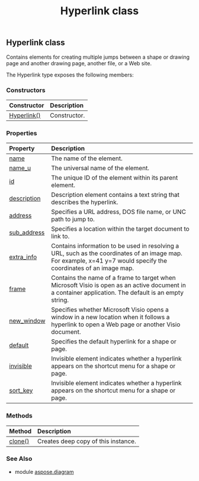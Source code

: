 ﻿---
title: Hyperlink class
second_title: Aspose.Diagram for Python via .NET API References
description: 
type: docs
weight: 1080
url: /python-net/aspose.diagram/hyperlink/
is_root: false
---

## Hyperlink class

Contains elements for creating multiple jumps between a shape or drawing page and another drawing page, another file, or a Web site.



The Hyperlink type exposes the following members:

### Constructors
| Constructor | Description |
| :- | :- |
| [Hyperlink()](/diagram/python-net/aspose.diagram/hyperlink/__init__/#) | Constructor. |


### Properties
| Property | Description |
| :- | :- |
| [name](/diagram/python-net/aspose.diagram/hyperlink/name) | The name of the element. |
| [name_u](/diagram/python-net/aspose.diagram/hyperlink/name_u) | The universal name of the element. |
| [id](/diagram/python-net/aspose.diagram/hyperlink/id) | The unique ID of the element within its parent element. |
| [description](/diagram/python-net/aspose.diagram/hyperlink/description) | Description element contains a text string that describes the hyperlink. |
| [address](/diagram/python-net/aspose.diagram/hyperlink/address) | Specifies a URL address, DOS file name, or UNC path to jump to. |
| [sub_address](/diagram/python-net/aspose.diagram/hyperlink/sub_address) | Specifies a location within the target document to link to. |
| [extra_info](/diagram/python-net/aspose.diagram/hyperlink/extra_info) | Contains information to be used in resolving a URL, such as the coordinates of an image map. For example, x=41 y=7 would specify the coordinates of an image map. |
| [frame](/diagram/python-net/aspose.diagram/hyperlink/frame) | Contains the name of a frame to target when Microsoft Visio is open as an active document in a container application. The default is an empty string. |
| [new_window](/diagram/python-net/aspose.diagram/hyperlink/new_window) | Specifies whether Microsoft Visio opens a window in a new location when it follows a hyperlink to open a Web page or another Visio document. |
| [default](/diagram/python-net/aspose.diagram/hyperlink/default) | Specifies the default hyperlink for a shape or page. |
| [invisible](/diagram/python-net/aspose.diagram/hyperlink/invisible) | Invisible element indicates whether a hyperlink appears on the shortcut menu for a shape or page. |
| [sort_key](/diagram/python-net/aspose.diagram/hyperlink/sort_key) | Invisible element indicates whether a hyperlink appears on the shortcut menu for a shape or page. |


### Methods
| Method | Description |
| :- | :- |
| [clone()](/diagram/python-net/aspose.diagram/hyperlink/clone/#) | Creates deep copy of this instance. |


### See Also

* module [aspose.diagram](../)
